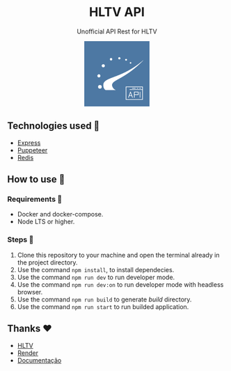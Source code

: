 <h1 align="center">HLTV API</h1>
<p align="center">Unofficial API Rest for HLTV</p>

<p align="center">
  <img src="./.github/logo.png" width=150 />
</p>

## Technologies used 🚀

- [Express](https://expressjs.com/)
- [Puppeteer](https://github.com/puppeteer/puppeteer)
- [Redis](https://redis.io/)

## How to use :wrench:

### Requirements :mag_right:

* Docker and docker-compose.
* Node LTS or higher.

### Steps :athletic_shoe:

1. Clone this repository to your machine and open the terminal already in the project directory.
2. Use the command `npm install`, to install dependecies.
3. Use the command `npm run dev` to run developer mode.
4. Use the command `npm run dev:on` to run developer mode with headless browser.
5. Use the command `npm run build` to generate *build* directory.
6. Use the command `npm run start` to run builded application.

## Thanks ❤️

- [HLTV](https://www.hltv.org/)
- [Render](https://dashboard.render.com/)
- [Documentação](https://hltv-api.onrender.com/api-docs)
